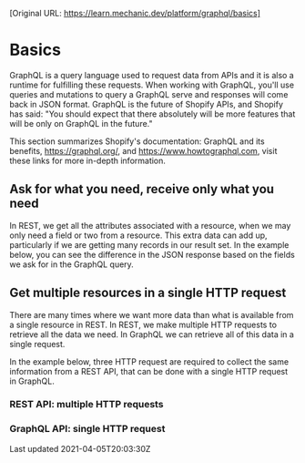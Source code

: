 [Original URL: https://learn.mechanic.dev/platform/graphql/basics]

# Basics

GraphQL is a query language used to request data from APIs and it is also a runtime for fulfilling these requests. When working with GraphQL, you'll use queries and mutations to query a GraphQL serve and responses will come back in JSON format. GraphQL is the future of Shopify APIs, and Shopify has said: "You should expect that there absolutely will be more features that will be only on GraphQL in the future."

This section summarizes Shopify's documentation: GraphQL and its benefits, https://graphql.org/, and https://www.howtographql.com, visit these links for more in-depth information.

## Ask for what you need, receive only what you need

In REST, we get all the attributes associated with a resource, when we may only need a field or two from a resource. This extra data can add up, particularly if we are getting many records in our result set. In the example below, you can see the difference in the JSON response based on the fields we ask for in the GraphQL query.

## Get multiple resources in a single HTTP request

There are many times where we want more data than what is available from a single resource in REST. In REST, we make multiple HTTP requests to retrieve all the data we need. In GraphQL we can retrieve all of this data in a single request.

In the example below, three HTTP request are required to collect the same information from a REST API, that can be done with a single HTTP request in GraphQL.

### REST API: multiple HTTP requests

### GraphQL API: single HTTP request

Last updated 2021-04-05T20:03:30Z
